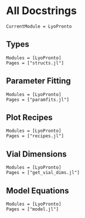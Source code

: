 # All Docstrings
```@meta
CurrentModule = LyoPronto
```

## Types
```@autodocs
Modules = [LyoPronto]
Pages = ["structs.jl"]
```

## Parameter Fitting
```@autodocs
Modules = [LyoPronto]
Pages = ["paramfits.jl"]
```

## Plot Recipes
```@autodocs
Modules = [LyoPronto]
Pages = ["recipes.jl"]
```


## Vial Dimensions
```@autodocs
Modules = [LyoPronto]
Pages = ["get_vial_dims.jl"]
```

## Model Equations
```@autodocs
Modules = [LyoPronto]
Pages = ["model.jl"]
```
